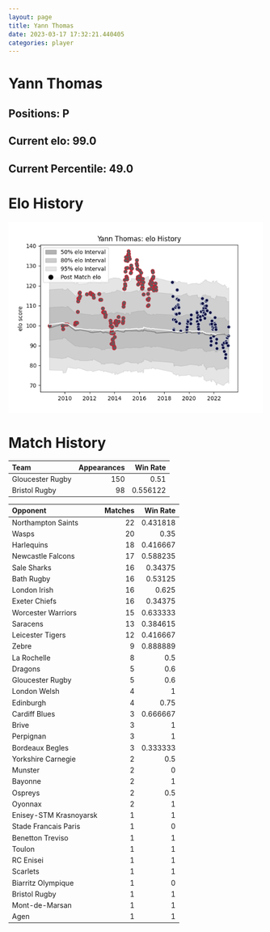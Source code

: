 ```yaml
---  
layout: page  
title: Yann Thomas  
date: 2023-03-17 17:32:21.440405  
categories: player  
---
```

# Yann Thomas

## Positions: P

## Current elo: 99.0

## Current Percentile: 49.0

# Elo History


![elo history](history_YannThomas.png)
# Match History


| Team             |   Appearances |   Win Rate |
|:-----------------|--------------:|-----------:|
| Gloucester Rugby |           150 |   0.51     |
| Bristol Rugby    |            98 |   0.556122 |

| Opponent               |   Matches |   Win Rate |
|:-----------------------|----------:|-----------:|
| Northampton Saints     |        22 |   0.431818 |
| Wasps                  |        20 |   0.35     |
| Harlequins             |        18 |   0.416667 |
| Newcastle Falcons      |        17 |   0.588235 |
| Sale Sharks            |        16 |   0.34375  |
| Bath Rugby             |        16 |   0.53125  |
| London Irish           |        16 |   0.625    |
| Exeter Chiefs          |        16 |   0.34375  |
| Worcester Warriors     |        15 |   0.633333 |
| Saracens               |        13 |   0.384615 |
| Leicester Tigers       |        12 |   0.416667 |
| Zebre                  |         9 |   0.888889 |
| La Rochelle            |         8 |   0.5      |
| Dragons                |         5 |   0.6      |
| Gloucester Rugby       |         5 |   0.6      |
| London Welsh           |         4 |   1        |
| Edinburgh              |         4 |   0.75     |
| Cardiff Blues          |         3 |   0.666667 |
| Brive                  |         3 |   1        |
| Perpignan              |         3 |   1        |
| Bordeaux Begles        |         3 |   0.333333 |
| Yorkshire Carnegie     |         2 |   0.5      |
| Munster                |         2 |   0        |
| Bayonne                |         2 |   1        |
| Ospreys                |         2 |   0.5      |
| Oyonnax                |         2 |   1        |
| Enisey-STM Krasnoyarsk |         1 |   1        |
| Stade Francais Paris   |         1 |   0        |
| Benetton Treviso       |         1 |   1        |
| Toulon                 |         1 |   1        |
| RC Enisei              |         1 |   1        |
| Scarlets               |         1 |   1        |
| Biarritz Olympique     |         1 |   0        |
| Bristol Rugby          |         1 |   1        |
| Mont-de-Marsan         |         1 |   1        |
| Agen                   |         1 |   1        |
